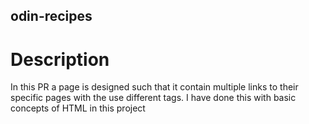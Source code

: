 ## odin-recipes
# Description
In this PR a page is designed such that it contain multiple links to their specific pages with the use different tags. I have done this with basic concepts of HTML in this project